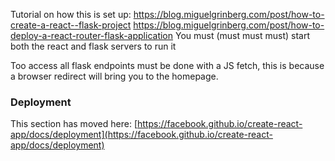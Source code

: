 Tutorial on how this is set up: https://blog.miguelgrinberg.com/post/how-to-create-a-react--flask-project
https://blog.miguelgrinberg.com/post/how-to-deploy-a-react-router-flask-application 
You must (must must must) start both the react and flask servers to run it

Too access all flask endpoints must be done with a JS fetch, this is because a browser redirect will bring you to the homepage.

### Deployment

This section has moved here: [https://facebook.github.io/create-react-app/docs/deployment](https://facebook.github.io/create-react-app/docs/deployment)


